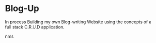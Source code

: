 # Blog-Up
 In process
Building my own Blog-writing Website using the concepts of a full stack C.R.U.D application.
 
 
  
nms
